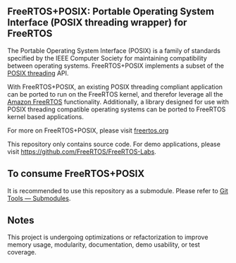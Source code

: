 ## FreeRTOS+POSIX: Portable Operating System Interface (POSIX threading wrapper) for FreeRTOS

The Portable Operating System Interface (POSIX) is a family of standards specified by the IEEE Computer Society for maintaining compatibility between operating systems. FreeRTOS+POSIX implements a subset of the [POSIX threading](https://pubs.opengroup.org/onlinepubs/7908799/xsh/threads.html) API.

With FreeRTOS+POSIX, an existing POSIX threading compliant application can be ported to run on the FreeRTOS kernel, and therefor leverage all the [Amazon FreeRTOS](https://www.freertos.org/FAQ_Amazon.html) functionality. Additionally, a library designed for use with POSIX threading compatible operating systems can be ported to FreeRTOS kernel based applications.

For more on FreeRTOS+POSIX, please visit [freertos.org](https://www.freertos.org/FreeRTOS-Plus/FreeRTOS_Plus_POSIX/index.html)

This repository only contains source code. For demo applications, please visit https://github.com/FreeRTOS/FreeRTOS-Labs. 

## To consume FreeRTOS+POSIX 
It is recommended to use this repository as a submodule. Please refer to [Git Tools — Submodules](https://git-scm.com/book/en/v2/Git-Tools-Submodules). 

## Notes
This project is undergoing optimizations or refactorization to improve memory usage, modularity, documentation, demo usability, or test coverage. 
